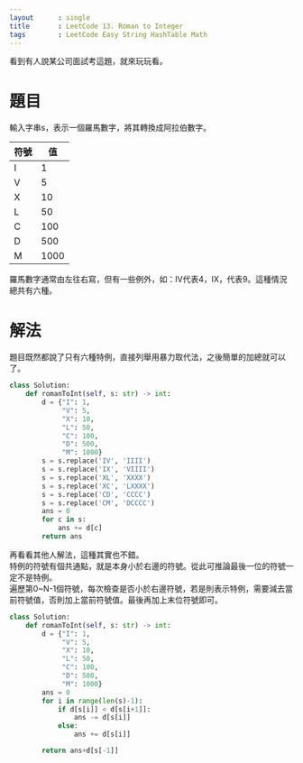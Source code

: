 ```yaml
---
layout      : single
title       : LeetCode 13. Roman to Integer
tags 		: LeetCode Easy String HashTable Math
---
```

看到有人說某公司面試考這題，就來玩玩看。

# 題目
輸入字串s，表示一個羅馬數字，將其轉換成阿拉伯數字。  

| 符號 | 值   |
| ---- | ---- |
| I    | 1    |
| V    | 5    |
| X    | 10   |
| L    | 50   |
| C    | 100  |
| D    | 500  |
| M    | 1000 |

羅馬數字通常由左往右寫，但有一些例外，如：IV代表4，IX，代表9。這種情況總共有六種。

# 解法
題目既然都說了只有六種特例，直接列舉用暴力取代法，之後簡單的加總就可以了。

```python
class Solution:
    def romanToInt(self, s: str) -> int:
        d = {"I": 1,
             "V": 5,
             "X": 10,
             "L": 50,
             "C": 100,
             "D": 500,
             "M": 1000}
        s = s.replace('IV', 'IIII')
        s = s.replace('IX', 'VIIII')
        s = s.replace('XL', 'XXXX')
        s = s.replace('XC', 'LXXXX')
        s = s.replace('CD', 'CCCC')
        s = s.replace('CM', 'DCCCC')
        ans = 0
        for c in s:
            ans += d[c]
        return ans
```

再看看其他人解法，這種其實也不錯。  
特例的符號有個共通點，就是本身小於右邊的符號。從此可推論最後一位的符號一定不是特例。  
遍歷第0~N-1個符號，每次檢查是否小於右邊符號，若是則表示特例，需要減去當前符號值，否則加上當前符號值。最後再加上末位符號即可。   

```python
class Solution:
    def romanToInt(self, s: str) -> int:
        d = {"I": 1,
             "V": 5,
             "X": 10,
             "L": 50,
             "C": 100,
             "D": 500,
             "M": 1000}
        ans = 0
        for i in range(len(s)-1):
            if d[s[i]] < d[s[i+1]]:
                ans -= d[s[i]]
            else:
                ans += d[s[i]]

        return ans+d[s[-1]]
```